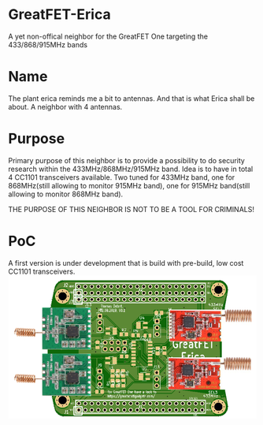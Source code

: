 # GreatFET-Erica
A yet non-offical neighbor for the GreatFET One targeting the 433/868/915MHz bands
# Name
The plant erica reminds me a bit to antennas. And that is what Erica shall be about. A neighbor with 4 antennas.
# Purpose
Primary purpose of this neighbor is to provide a possibility to do security research within the 433MHz/868MHz/915MHz band. Idea is to have in total 4 CC1101 transceivers available. Two tuned for 433MHz band, one for 868MHz(still allowing to monitor 915MHz band), one for 915MHz band(still allowing to monitor 868MHz band).

THE PURPOSE OF THIS NEIGHBOR IS NOT TO BE A TOOL FOR CRIMINALS!
# PoC
A first version is under development that is build with pre-build, low cost CC1101 transceivers. 
![Alt text](GreatFETEricaPoCV0_1.png?raw=true "GreatFET Erica PoC V0.1")

